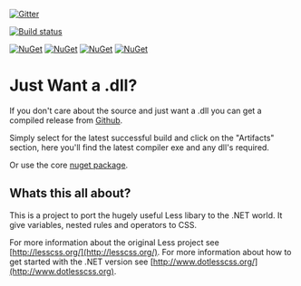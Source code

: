 [![Gitter](https://badges.gitter.im/Join%20Chat.svg)](https://gitter.im/dotless/dotless?utm_source=badge&utm_medium=badge&utm_campaign=pr-badge)

[![Build status](https://ci.appveyor.com/api/projects/status/fx19i667vflulava?svg=true)](https://ci.appveyor.com/project/twenzel/dotless)

[![NuGet](https://img.shields.io/nuget/v/dotless.Core.svg)](https://nuget.org/packages/dotless.Core/)
[![NuGet](https://img.shields.io/nuget/v/dotless.AspNetHandler.svg)](https://nuget.org/packages/dotless.AspNetHandler/)
[![NuGet](https://img.shields.io/nuget/v/dotless.svg)](https://nuget.org/packages/dotless/)
[![NuGet](https://img.shields.io/nuget/v/dotless.CLI.svg)](https://nuget.org/packages/dotless.CLI/)


Just Want a .dll?
=================

If you don't care about the source and just want a .dll you can get a compiled release from [Github](https://github.com/dotless/dotless/downloads).

Simply select for the latest successful build and click on the "Artifacts" section, here you'll find the latest compiler exe and any dll's required.

Or use the core [nuget package](https://nuget.org/packages/dotless.Core/).


Whats this all about?
---------------------

This is a project to port the hugely useful Less libary to the .NET world. 
It give variables, nested rules and operators to CSS. 

For more information about the original Less project see [http://lesscss.org/](http://lesscss.org/).
For more information about how to get started with the .NET version see  [http://www.dotlesscss.org/](http://www.dotlesscss.org).
